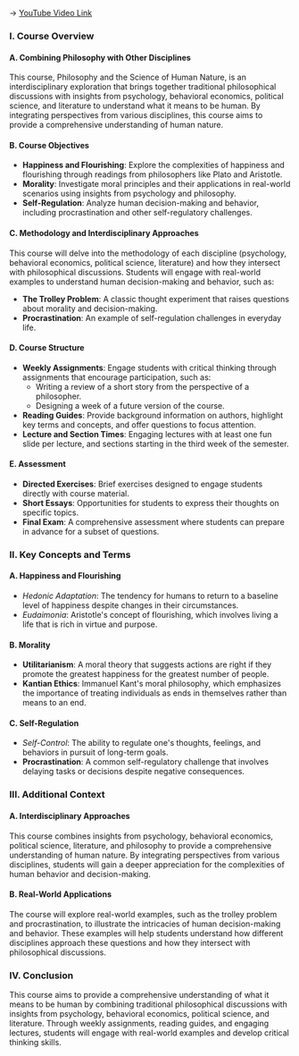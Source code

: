 -> [YouTube Video Link](https://www.youtube.com/watch?v=mUHYlyacMmA&list=PL3F6BC200B2930084&index=1&pp=iAQB)

### I. Course Overview
#### A. Combining Philosophy with Other Disciplines

This course, Philosophy and the Science of Human Nature, is an interdisciplinary exploration that brings together traditional philosophical discussions with insights from psychology, behavioral economics, political science, and literature to understand what it means to be human. By integrating perspectives from various disciplines, this course aims to provide a comprehensive understanding of human nature.

#### B. Course Objectives

- **Happiness and Flourishing**: Explore the complexities of happiness and flourishing through readings from philosophers like Plato and Aristotle.
- **Morality**: Investigate moral principles and their applications in real-world scenarios using insights from psychology and philosophy.
- **Self-Regulation**: Analyze human decision-making and behavior, including procrastination and other self-regulatory challenges.

#### C. Methodology and Interdisciplinary Approaches

This course will delve into the methodology of each discipline (psychology, behavioral economics, political science, literature) and how they intersect with philosophical discussions. Students will engage with real-world examples to understand human decision-making and behavior, such as:

- **The Trolley Problem**: A classic thought experiment that raises questions about morality and decision-making.
- **Procrastination**: An example of self-regulation challenges in everyday life.

#### D. Course Structure

- **Weekly Assignments**: Engage students with critical thinking through assignments that encourage participation, such as:
  - Writing a review of a short story from the perspective of a philosopher.
  - Designing a week of a future version of the course.
- **Reading Guides**: Provide background information on authors, highlight key terms and concepts, and offer questions to focus attention.
- **Lecture and Section Times**: Engaging lectures with at least one fun slide per lecture, and sections starting in the third week of the semester.

#### E. Assessment

- **Directed Exercises**: Brief exercises designed to engage students directly with course material.
- **Short Essays**: Opportunities for students to express their thoughts on specific topics.
- **Final Exam**: A comprehensive assessment where students can prepare in advance for a subset of questions.

### II. Key Concepts and Terms
#### A. Happiness and Flourishing

*   _Hedonic Adaptation_: The tendency for humans to return to a baseline level of happiness despite changes in their circumstances.
*   _Eudaimonia_: Aristotle's concept of flourishing, which involves living a life that is rich in virtue and purpose.

#### B. Morality

*   **Utilitarianism**: A moral theory that suggests actions are right if they promote the greatest happiness for the greatest number of people.
*   **Kantian Ethics**: Immanuel Kant's moral philosophy, which emphasizes the importance of treating individuals as ends in themselves rather than means to an end.

#### C. Self-Regulation

*   _Self-Control_: The ability to regulate one's thoughts, feelings, and behaviors in pursuit of long-term goals.
*   **Procrastination**: A common self-regulatory challenge that involves delaying tasks or decisions despite negative consequences.

### III. Additional Context
#### A. Interdisciplinary Approaches

This course combines insights from psychology, behavioral economics, political science, literature, and philosophy to provide a comprehensive understanding of human nature. By integrating perspectives from various disciplines, students will gain a deeper appreciation for the complexities of human behavior and decision-making.

#### B. Real-World Applications

The course will explore real-world examples, such as the trolley problem and procrastination, to illustrate the intricacies of human decision-making and behavior. These examples will help students understand how different disciplines approach these questions and how they intersect with philosophical discussions.

### IV. Conclusion
This course aims to provide a comprehensive understanding of what it means to be human by combining traditional philosophical discussions with insights from psychology, behavioral economics, political science, and literature. Through weekly assignments, reading guides, and engaging lectures, students will engage with real-world examples and develop critical thinking skills.